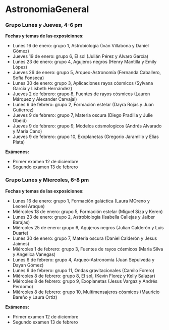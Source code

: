 # AstronomiaGeneral

### Grupo Lunes y Jueves, 4-6 pm

**Fechas y temas de las exposiciones:**

- Lunes 16 de enero: grupo 1, Astrobiología (Iván Villabona y Daniel Gómez)
- Jueves 19 de enero:  grupo 6, El sol (Julián Pérez y Alvaro García)
- Lunes 23 de enero: grupo 4, Agujeros negros (Henry Mantilla y Emily López)
- Jueves 26 de enero: grupo 5, Arqueo-Astronomía (Fernanda Caballero, Sofia Fonseca)
- Lunes 30 de enero: grupo 3, Aplicaciones rayos cósmicos (Sylvana García y Lisbeth Hernández)
- Jueves 2 de febrero: grupo 8, Fuentes de rayos cósmicos (Lauren Márquez y Alexander Carvajal)
- Lunes 6 de febrero: grupo 2, Formación estelar (Dayra Rojas y Juan Gutierrez)
- Jueves 9 de febrero: grupo 7, Materia oscura (Diego Pradilla y Julie Obeid)
- Jueves 9 de febrero: grupo 9, Modelos cósmologicos (Andrés Alvarado y Maria Cano)
- Jueves 9 de febrero: grupo 10, Exoplanetas (Gregorio Jaramillo y Elias Plata)

**Exámenes:**
- Primer examen 12 de diciembre
- Segundo examen 13 de febrero

### Grupo Lunes y Miercoles, 6-8 pm

**Fechas y temas de las exposiciones:**

- Lunes 16 de enero: grupo 1, Formación galáctica (Laura MOreno y Leonel Araque)
- Miércoles 18 de enero:  grupo 5, Formación estelar (Miguel Siza y Keren)
- Lunes 23 de enero: grupo 2, Astrobiología (Isabella Callejas y Jaiber Barajas)
- Miércoles 25 de enero: grupo 6, Agujeros negros (Julian Calderón y Luis Duarte)
- Lunes 30 de enero: grupo 7, Materia oscura (Daniel Calderón y Jesus Jaimes)
- Miércoles 1 de febrero: grupo 3, Fuentes de rayos cósmicos (Maria Silva y Angelica Vanegas)
- Lunes 6 de febrero: grupo 4, Arqueo-Astronomía (Juan Sepulveda y Dayan Gómez)
- Lunes 6 de febrero: grupo 11, Ondas gravitacionales (Camilo Forero)
- Miércoles 8 de febrero: grupo 8, El sol, (Kevin Florez y Kelly Salazar)
- Miércoles 8 de febrero: grupo 9, Exoplanetas (Jesus Vargaz y Andrés Perdomo)
- Miércoles 8 de febrero: grupo 10, Multimensajeros cósmicos (Mauricio Bareño y Laura Ortiz)

**Exámenes:**
- Primer examen 12 de diciembre
- Segundo examen 13 de febrero
